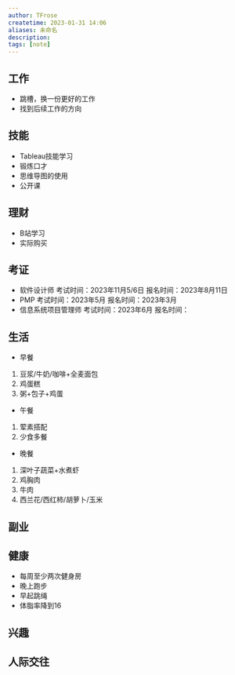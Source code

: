 ```yaml
---
author: TFrose
createtime: 2023-01-31 14:06
aliases: 未命名
description:
tags: [note]
---
```


## 工作
- 跳槽，换一份更好的工作
- 找到后续工作的方向

## 技能
- Tableau技能学习
- 锻炼口才
- 思维导图的使用
- 公开课

## 理财
- B站学习
- 实际购买

## 考证
- 软件设计师                  考试时间：2023年11月5/6日           报名时间：2023年8月11日
- PMP                             考试时间：2023年5月                      报名时间：2023年3月
- 信息系统项目管理师    考试时间：2023年6月                      报名时间：

## 生活
- 早餐
1. 豆浆/牛奶/咖啡+全麦面包
2. 鸡蛋糕
3. 粥+包子+鸡蛋
- 午餐
1. 荤素搭配
2. 少食多餐
- 晚餐
1. 深叶子蔬菜+水煮虾
2. 鸡胸肉
3. 牛肉
4. 西兰花/西红柿/胡萝卜/玉米
## 副业

## 健康
- 每周至少两次健身房
- 晚上跑步
- 早起跳绳 
- 体脂率降到16
## 兴趣

## 人际交往